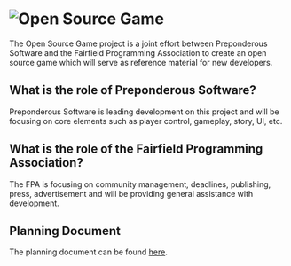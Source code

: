 # ![Open Source Game](https://raw.githubusercontent.com/Preponderous-Software/osg-project/master/.github/media/banner.svg)

The Open Source Game project is a joint effort between Preponderous Software and the Fairfield Programming Association to create an open source game which will serve as reference material for new developers.

## What is the role of Preponderous Software?

Preponderous Software is leading development on this project and will be focusing on core elements such as player control, gameplay, story, UI, etc.

## What is the role of the Fairfield Programming Association?

The FPA is focusing on community management, deadlines, publishing, press, advertisement and will be providing general assistance with development.

## Planning Document

The planning document can be found [here](PLANNING.md).
